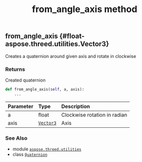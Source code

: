 ﻿---
title: from_angle_axis method
second_title: Aspose.3D for Python via .NET API References
description: 
type: docs
weight: 60
url: /python-net/aspose.threed.utilities/quaternion/from_angle_axis/
is_root: false
---

## from_angle_axis {#float-aspose.threed.utilities.Vector3}

Creates a quaternion around given axis and rotate in clockwise


### Returns 


Created quaternion


```python
def from_angle_axis(self, a, axis):
    ...
```


| Parameter | Type | Description |
| :- | :- | :- |
| a | float | Clockwise rotation in radian |
| axis | [`Vector3`](/3d/python-net/aspose.threed.utilities/vector3) | Axis |



### See Also
* module [`aspose.threed.utilities`](../../)
* class [`Quaternion`](/3d/python-net/aspose.threed.utilities/quaternion)
